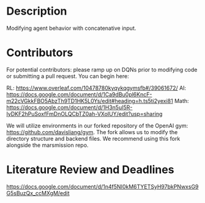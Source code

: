 # Description
Modifying agent behavior with concatenative input.

# Contributors
For potential contributors: please ramp up on DQNs prior to modifying code or submitting a pull request. You can begin here: 

RL: https://www.overleaf.com/10478780kyqykqgymsfb#/39061672/
AI: https://docs.google.com/document/d/1Ca9dBu0pl6KncF-m22cVGkkFBO5AbzTh9TD1HK5L0Ys/edit#heading=h.ts5ti2yexi81
Math: https://docs.google.com/document/d/1H3n5uI5R-IyDKF2hPuSoxfFmDnOLQCbTZ0ah-VXoIUY/edit?usp=sharing

We will utilize environments in our forked repository of the OpenAI gym: https://github.com/davisliang/gym. The fork allows us to modify the directory structure and backend files. We recommend using this fork alongside the marsmission repo.

# Literature Review and Deadlines
https://docs.google.com/document/d/1n4f5NI0kM6TYETSyH97bkPNwxsG9G5sBuzQx_ccMXgM/edit
